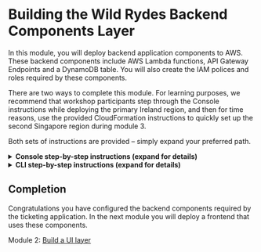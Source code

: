 # Building the Wild Rydes Backend Components Layer

In this module, you will deploy backend application components to AWS. These
backend components include AWS Lambda functions, API Gateway Endpoints and a
DynamoDB table. You will also create the IAM polices and roles required by
these components.

There are two ways to complete this module.  For learning purposes, we
recommend that workshop participants step through the Console instructions
while deploying the primary Ireland region, and then for time reasons, use the
provided CloudFormation instructions to quickly set up the second Singapore
region during module 3.

Both sets of instructions are provided – simply expand your preferred path.

<details>
<summary><strong>Console step-by-step instructions (expand for details)</strong></summary>

The following objects will be used as you create the resources in the console for this module:

* `Wild_Rydes_DynamoDB_Get.json` - This is the policy needed in order to read
  from DynamoDB using our the `tickets-get.js` Lambda functions
* `Wild_Rydes_DynamoDB_Put.json` - This is the policy needed in order to write
  to DynamoDB using our the `tickets-post.js` Lambda function
* `Wild_Rydes_DynamoDB_Replication.json` - This is the policy needed in order
  to use DynambDB Streams to replicate to a second region using the
* `replicate.js` Lambda function to replicate new DynamoDB records to our failover region
* `health-check.js` - Lambda function for checking the status of our application health
* `tickets-get.js` - Lambda function triggered by API Gateway to put application data into DynamoDB
* `tickets-post.js` - Lambda function triggered by API Gateway to read application data from DynamoDB

There are several steps needed to deploy the API and Lambda functions via the
console. The basic steps are:

1. Create the appropriate IAM policies and roles our four AWS Lambda functions
2. Create the required Amazon DynamoDB table
3. Create the four AWS Lambda functions
4. Create the Amazon API Gateway for the primary application region
5. Testing to ensure our backend components are all working as expected

Let’s go ahead and create all the needed polices and roles for our workshop

## 1. Create IAM Policies and Roles

Log into the AWS Console then select the **IAM** service. Now select
**Policies** from the left and click on the **Create policy** button.

![Create Policy](images/create-policy-1.png)

Select **Create Your Own Policy** from the next screen. Under Policy Name,
enter `Wild_Rydes_DynamoDB_Get`.

Next, open the policy below and cut and paste it into the editor in the AWS Console

Download policy: [Wild_Rydes_DynamoDB_Get.json](Wild_Rydes_DynamoDB_Get.json)

Click on **Validate Policy** followed by **Create Policy**.

![Create Policy Editor](images/create-policy-2.png)

Now repeat these exact same steps two more times in order to create the
following two additional polices that will be needed during the workshop.

**Download policy**: [Wild_Rydes_DynamoDB_Put.json](Wild_Rydes_DynamoDB_Put.json)

**Download policy**:
[Wild_Rydes_DynamoDB_Replication.json](Wild_Rydes_DynamoDB_Replication.json)

Next you will create the three roles that correspond to the three polices that
were just created. Each of these roles will be used by a different Lambda
function thereby limiting the permissions of each function. This follows an
AWS Best Practice of granting [least privilege](http://docs.aws.amazon.com/IAM/latest/UserGuide/best-practices.html#grant-least-privilege).

In the Console, select the **IAM** service and choose **Roles** from the left,
and click on the “Create role” button:

![Create Role](images/create-role-1.png)

Select the type of “AWS Service” and choose Lambda from the list below then
select **Next: Permissions**.

![Choose Role Type](images/create-role-lambda.png)

Find the `Wild_Rydes_DynamoDB_Get` policy you just created on the next screen
and select **Next: Review**

![Select Policy to Role](images/create-role-select-policy.png)

On the next screen, enter `Wild_Rydes_DynamoDB_Get` for the Role Name and select **Create role**

![Choose Role Final](images/create-role-final.png)

Repeat the same steps two more times, this time creating the role for
`Wild_Rydes_DynamoDB_Put` and `Wild_Rydes_DynamoDB_Replication` and attaching
the corresponding policy you created earlier.

## 2. Create the DynamoDB Table

Next we will create the DynamoDB Table for our application data. Ensure you
are set to Ireland (eu-west-1) in the upper right corner of the console. If
you mistakenly create the DynamoDB table in the wrong region, the application
will not work.

In the console, open **DynamoDB** (it can be found under Database).  Select
**Create Table**. Your screen may be slightly different depending on whether
this is your first DynamoDB table in this region or not.

![DymamoDB Create Button](images/dynamodb-create-button.png)

For the table name, enter `SXRTickets` and enter `id` as the Primary Key
Partition Key and then click **Create**. That’s all that is required for now
to set up the table.

![DymamoDB Create SXRTickets](images/dynamodb-create-sxrtickets.png)

## 3. Create your Lambda functions

Next, you will create two Lambda functions. First, navigate to **Lambda** in
the console (again ensuring you are still in the Ireland region) and click
**Create a function**

![Create Lambda function](images/create-lambda-function.png)

Next select “Author from scratch”

![Lambda author from scratch](images/lambda-author-scratch.png)

Name your first function `Wild_Rydes_Lambda_Get` and assign the role with the **matching** name you created previously to it and click **Create function**

Ensure the runtime is `Node.js 6.10`.  If it isn’t, simply select it.

For the Handler, enter `tickets-get.handler` and then paste the following code into the editor you see on your screen:

[Lambda tickets-get.js](tickets-get.js)

Next, under `Environment Variables`, enter they key **TABLE_NAME** and the value **SXRTickets**

![Create Lambda Wild Rydes Get](images/create-lambda-wild-rydes-get.png)

Once everything is set correctly, click **Save** near the top center of the screen.

We still need to create three more lambda functions.  All of them use `Node.js 6.10` as the runtime.  Repeat the same steps you used above.  The table below provides the information needed for all four functions.  Note that you have already done the first one.

| Function Name          | Handler Name          | Execution Role                  | Env Var Key   | Env Var Value  |
| ---------------------  | --------------------- | ------------------------------- | ------------- | -------------- |
| [Wild_Rydes_Lambda_Get](tickets-get.js)  | tickets-get.handler   | Wild_Rydes_Lambda_Get           | TABLE_NAME    | SXRTickets     |
| [Lambda tickets-post.js](tickets-post.js)  | tickets-put.handler   | Wild_Rydes_Lambda_Put           | TABLE_NAME    | SXRTickets     |
| [SXRReplication](replicate.js)         | use default           | Wild_Rydes_DynamoDB_Replication | TABLE_NAME    | SXRTickets     |
|                        |                       |                                 | TARGET_REGION | ap-southeast-1 |
| [SXRHealthCheckFunction](health-check.js) | health-check.handler  | Wild_Rydes_Lambda_Get           | TABLE_NAME    | SXRTickets     |




## 4. Create API Gateway Endpoint

In the console, under Application Services, open Amazon API Gateway and click on “Get Started”.  Click on OK if you are given a “Create Example API” dialogue.

![Create Example API](images/create-example-api.png)

Select “New API” and enter the API Name of “Wild_Rydes_API” and choose the Endpoint Type of “Regional” and then click “Create API”

![Create new API](images/create-new-api.png)

Next, from the Actions drop-down, choose “Create Resource” and name the resource “ticket” and select the “Enable API Gateway CORS” option and then click “Create Resource”

![Create api child CORS](images/api-child-resource-cors.png)

Next we will create two methods – one for Get and one for Post/Put

From the “Actions” drop-down select “Create Method” and then choose “GET” as your first method and select the check-box to confirm creation:

![Create api method get](images/api-method-get.png)

Keep “Lambda Function” selected, enable “Use Lambda Proxy Integration” and choose “eu-west-1” as the Lambda Region and then start typing in the Lambda Function box and choose “Wild_Rydes_Lambda_Get” and then click “Save"

![Setup api method get](images/api-method-get-setup.png)

Click OK when asked to “Add Permission to Lambda Function”

![api lambda permission](images/api-lambda-permission.png)

Now we’ll create our POST method following the same basic steps – from the “Actions” drop-down select “Create Method” but this time we’ll choose POST.

Ensure you choose “Wild_Rydes_Lambda_Put” as your function this time.

![Setup api method post](images/api-method-post-setup.png)

Again, click “OK” when asked to “Add Permission to Lambda Function”

Finally, we will enable Cross-Origin.  From the Actions drop-down, select “Enable CORS”

![actions enable cors apigw](images/actions-enable-cors.png)

Simply Accept the Default Settings and click on the “Enable CORS and Replace Existing CORS Headers” button:

![accept replace cors apigw](images/accept-replace-cors.png)

Click “Yes, replace existing values” if prompted.

Next we will deploy the API – this is done from the “Actions” pull-down, selecting “Deploy API”

![deploy api to prod](images/deploy-api-prod.png)

Then select “New Stage” for Deployment Stage and enter the Stage Name of “Prod” and click “Deploy”

![deploy api to prod](images/deploy-api-prod-new-stage.png)

You have now completed the setup of all the API and backend components needed for your primary region



</details>

<details>
<summary><strong>CLI step-by-step instructions (expand for details)</strong></summary>


Navigate to the `api` folder within your local Git repository and take a look at the files within. You will see three files

* `ticket-service.yaml` – This is a CloudFormation template (using SAM syntax) that describes the infrastructure needed to for the API and how each component should be configured.
* `tickets-get.js` – This is the Node.js code required by our Lambda function needed to retrieve tickets from DynamoDB
* `tickets-post.js` – This is the Node.js code required by our second Lambda function to create new tickets in DynamoDB



There is no modification necessary to this application code so we can go ahead and deploy it to AWS. Since it comes with a CloudFormation template, we can use this to upload our code and create all of the necessary AWS resources for us rather than doing this manually using the console which would take much longer. Remember that we will be setting all of this up again in a second region so using templates makes this process easily repeatable.  Feel free to open the template and take a look at the resources it is creating and how they are defined.

## 1. Create an S3 bucket to store the app code

We'll first need a bucket to store our source code in AWS.

#### High-level Instructions

Go ahead and create a bucket using the AWS Console or the CLI. S3 bucket names must be globally unique so choose a name for your bucket using something unique to you such as your name e.g. `wildrydes-firstname-lastname`. If you get an error that your bucket name already exists, try adding additional numbers or characters until you find an unused name.

You can create a bucket using the CLI with the following command:

     aws s3 mb s3://wildrydes-multiregion-blake-mitchell --region eu-west-1

Note that in this and in the following CLI commands, we are explicitly passing in the region. Like many things in AWS, S3 buckets are regional. If you do not specify a region, a default will be used which may not be what you want.

## 2. Package up the API code and push to S3

Because this is a SAM Template, we must first package it. This process will upload the source code to our S3 bucket and generate a new template referencing the code in S3 where it can be used by AWS Lambda.

#### High-level instructions

Go ahead and create two new Lambda functions using the the Node.js code from `tickets-post.js` and `tickets-get.js`.

You can do this using the following CLI command. Note that you must replace `[bucket-name]` in this command with the bucket you just created):

    aws cloudformation package \
    --region eu-west-1 \
    --template-file ticket-service.yaml \
    --output-template-file ticket-service-output.yaml \
    --s3-bucket [bucket_name]

If all went well, you should get a success message and instructions to deploy your new template.

## 3. Deploy a stack of resources

Next, we need to spin up the resources needed to run our code and expose it as an API.

#### High-level instructions

<details>
<summary><strong>CLI/CloudFormation step-by-step instructions (expand for details)</strong></summary>

You can now take the newly generated template and use it to create resources in AWS. Go ahead and run the following CLI command:

    aws cloudformation deploy \
    --region eu-west-1 \
    --template-file ticket-service-output.yaml \
    --stack-name ticket-service-api \
    --capabilities CAPABILITY_IAM


This command may take a few minutes to run. In this time you can hop over to the console and watch all of the resources being created for you. Open up the AWS Console in your browser and check you are in the correct region (EU Ireland) before selecting the CloudFormation service from the menu. You should your stack listed as `ticket-service-api`. You can click on this stack to see all of the resources it created.

***[TODO: Image of Cloudformation here with key areas marked]***

Once your stack has successfully completed, navigate to the Outputs tab of your stack where you will find an API URL. Take note of this URL as we will need it later to configure our UI.

***[TODO: Screenshot of the Resources tab]***

You can also take a look at some of the other resources created by this template. Under the Resources section of the Cloudformation stack you can click on the Lambda functions and the API Gateway. Note how the gateway was configured with the `GET` method calling our `TicketGetFunction` Lambda function and the `POST` method calling our `TicketPostFunction` Lambda function. You can also see that an empty DynamoDB table was set up as well as IAM roles to allow our functions to speak to DynamoDB.

</details>

You can confirm that your API is working by copying your API URL and appending `/ticket` to it before navigating to it into your browser. It should return the following:

    {"Items":[],"Count":0,"ScannedCount":0}

***[TODO: Screenshot of the API in a browser]***

## Completion

Congratulations! You have successfully deployed an API running on AWS Lambda and API Gateway by using CloudFormation. In the next module you will deploy a UI that uses this API to expose it to our users.

</details>

## Completion

Congratulations you have configured the backend components required by the
ticketing application. In the next module you will deploy a frontend that uses
these components.

Module 2: [Build a UI layer](../2_UI/README.md)
